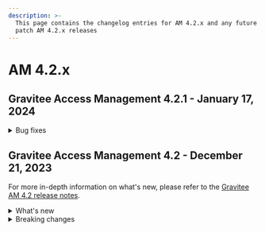 ```yaml
---
description: >-
  This page contains the changelog entries for AM 4.2.x and any future minor or
  patch AM 4.2.x releases
---
```


# AM 4.2.x


## Gravitee Access Management 4.2.1 - January 17, 2024

<details>
<summary>Bug fixes</summary>
**Gateway**

* Avoid BodyHandler processing for GET request https://github.com/gravitee-io/issues/issues/9352[#9352]
* WebAuthnCredentialId is null into the EL context https://github.com/gravitee-io/issues/issues/9455[#9455]

**Other**

* AEConnector not initialized properly since AM 4.1 https://github.com/gravitee-io/issues/issues/9454[#9454]
</details>

## Gravitee Access Management 4.2 - December 21, 2023

For more in-depth information on what's new, please refer to the [Gravitee AM 4.2 release notes](../release-notes/am-4.2.md).

<details>

<summary>What's new</summary>

**Enterprise Edition**

New SMS resource provider based on the SFR vendor. Administrators can set up their SFR credentials to link Gravitee AM to SFR SMS service and activate the MFA SMS factor for selected applications.

A new Secret Management plugin that uses the Key/Value engine of HashiCorp Vault.

**Community Edition**

A new Secret Management plugin that fetches secret and TLS pairs from Kubernetes.io.

Gravitee AM 4.2 enhancements to the Remember Device feature that provides login authentication.

It is now possible to improve the security of a client secret by storing a hashed value.

Password Policy can be reset at the domain level to fallback to the default policy defined in the `gravitee.yaml`.

</details>

<details>

<summary>Breaking changes</summary>

The client secret will no longer be available through the AM Console or Management API. The secret will be provided only once, after the application creation or after the secret renewal. Before upgrading to AM 4.2, make sure to copy the client secret of your existing applications.

</details>
